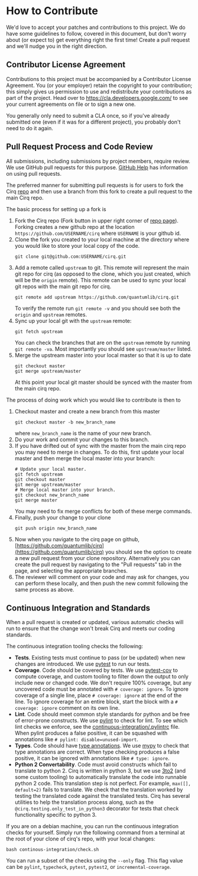 # How to Contribute

We'd love to accept your patches and contributions to this project.
We do have some guidelines to follow, covered in this document, but don't worry about (or expect to) get everything right the first time!
Create a pull request and we'll nudge you in the right direction.

## Contributor License Agreement

Contributions to this project must be accompanied by a Contributor License
Agreement. You (or your employer) retain the copyright to your contribution;
this simply gives us permission to use and redistribute your contributions as
part of the project. Head over to <https://cla.developers.google.com/> to see
your current agreements on file or to sign a new one.

You generally only need to submit a CLA once, so if you've already submitted one
(even if it was for a different project), you probably don't need to do it
again.

## Pull Request Process and Code Review

All submissions, including submissions by project members, require review. We
use GitHub pull requests for this purpose. 
[GitHub Help](https://help.github.com/articles/about-pull-requests/) has 
information on using pull requests.

The preferred manner for submitting pull requests is for users to fork
the Cirq [repo](https://github.com/quantumlib/Cirq) and then use a 
branch from this fork to create a pull request to the main Cirq repo.

The basic process for setting up a fork is 
1. Fork the Cirq repo (Fork button in upper right corner of 
[repo page](https://github.com/quantumlib/Cirq)).
Forking creates a new github repo at the location 
```https://github.com/USERNAME/cirq``` where ```USERNAME``` is
your github id.
1. Clone the fork you created to your local machine at the directory
where you would like to store your local copy of the code.
    ```shell
    git clone git@github.com:USERNAME/cirq.git
    ```
1. Add a remote called ```upstream``` to git.  This remote will represent
the main git repo for cirq (as opposed to the clone, which you just
created, which will be the ```origin``` remote).  This remote can be used
to sync your local git repos with the main git repo for cirq.
    ```shell
    git remote add upstream https://github.com/quantumlib/cirq.git
    ```
    To verify the remote run ```git remote -v``` and you should see both 
    the ```origin``` and ```upstream``` remotes.
1. Sync up your local git with the ```upstream``` remote:
    ```shell
    git fetch upstream
    ```
    You can check the branches that are on the ```upstream``` remote by 
    running ```git remote -va```.
Most importantly you should see ```upstream/master``` listed.
1. Merge the upstream master into your local master so that 
it is up to date
    ```shell
    git checkout master
    git merge upstream/master
    ```
    At this point your local git master should be synced with the master
    from the main cirq repo. 

The process of doing work which you would like to contribute is
then to
1. Checkout master and create a new branch from this master
    ```shell
    git checkout master -b new_branch_name
    ```
    where ```new_branch_name``` is the name of your new branch.
1. Do your work and commit your changes to this branch.
1. If you have drifted out of sync with the master from the
main cirq repo you may need to merge in changes.  To do this,
first update your local master and then merge the local master
into your branch:
    ```shell
    # Update your local master.
    git fetch upstream
    git checkout master
    git merge upstream/master
    # Merge local master into your branch.
    git checkout new_branch_name
    git merge master
    ```
    You may need to fix merge conflicts for both of these merge
    commands.
1. Finally, push your change to your clone
    ```shell
    git push origin new_branch_name
    ```
1. Now when you navigate to the cirq page on github,
[https://github.com/quantumlib/cirq](https://github.com/quantumlib/cirq)
you should see the option to create a new pull request from
your clone repository.  Alternatively you can create the pull request
by navigating to the "Pull requests" tab in the page, and selecting
the appropriate branches. 
1. The reviewer will comment on your code and may ask for changes,
you can perform these locally, and then push the new commit following
the same process as above.

## Continuous Integration and Standards

When a pull request is created or updated, various automatic checks will run to ensure that the change won't break Cirq and meets our coding standards.

The continuous integration tooling checks the following:

- **Tests**.
Existing tests must continue to pass (or be updated) when new changes are introduced.
We use [pytest](https://docs.pytest.org/en/latest/) to run our tests.
- **Coverage**.
Code should be covered by tests.
We use [pytest-cov](https://pytest-cov.readthedocs.io/en/latest/) to compute coverage, and custom tooling to filter down the output to only include new or changed code.
We don't require 100% coverage, but any uncovered code must be annotated with `# coverage: ignore`.
To ignore coverage of a single line, place `# coverage: ignore` at the end of the line.
To ignore coverage for an entire block, start the block with a `# coverage: ignore` comment on its own line.
- **Lint**.
Code should meet common style standards for python and be free of error-prone constructs.
We use [pylint](https://www.pylint.org/) to check for lint.
To see which lint checks we enforce, see the [continuous-integration/.pylintrc](continuous-integration/.pylintrc) file.
When pylint produces a false positive, it can be squashed with annotations like `# pylint: disable=unused-import`.
- **Types**.
Code should have [type annotations](https://www.python.org/dev/peps/pep-0484/).
We use [mypy](http://mypy-lang.org/) to check that type annotations are correct.
When type checking produces a false positive, it can be ignored with annotations like `# type: ignore`.
- **Python 2 Convertability**.
Code must avoid constructs which fail to translate to python 2.
Cirq is written in python 3, but we use [3to2](https://pypi.org/project/3to2/) (and some custom tooling) to automatically translate the code into runnable python 2 code.
This translation step is not perfect.
For example, `max([], default=2)` fails to translate.
We check that the translation worked by testing the translated code against the translated tests.
Cirq has several utilities to help the translation process along, such as the `@cirq.testing.only_test_in_python3` decorator for tests that check functionality specific to python 3.

If you are on a debian machine, you can run the continuous integration checks for yourself.
Simply run the following command from a terminal at the root of your clone of cirq's repo, with your local changes:

```shell
bash continous-integration/check.sh
```

You can run a subset of the checks using the ```--only``` flag.
This flag value can be `pylint`, `typecheck`, `pytest`, `pytest2`, or `incremental-coverage`.
